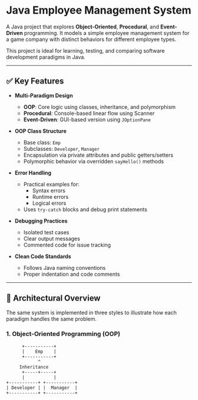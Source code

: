 # Java Employee Management System

A Java project that explores **Object-Oriented**, **Procedural**, and **Event-Driven** programming. It models a simple employee management system for a game company with distinct behaviors for different employee types.

This project is ideal for learning, testing, and comparing software development paradigms in Java.

---

## ✅ Key Features

- **Multi-Paradigm Design**
  - **OOP**: Core logic using classes, inheritance, and polymorphism
  - **Procedural**: Console-based linear flow using Scanner
  - **Event-Driven**: GUI-based version using `JOptionPane`

- **OOP Class Structure**
  - Base class: `Emp`
  - Subclasses: `Developer`, `Manager`
  - Encapsulation via private attributes and public getters/setters
  - Polymorphic behavior via overridden `sayHello()` methods

- **Error Handling**
  - Practical examples for:
    - Syntax errors
    - Runtime errors
    - Logical errors
  - Uses `try-catch` blocks and debug print statements

- **Debugging Practices**
  - Isolated test cases
  - Clear output messages
  - Commented code for issue tracking

- **Clean Code Standards**
  - Follows Java naming conventions
  - Proper indentation and code comments

---

## 🧱 Architectural Overview

The same system is implemented in three styles to illustrate how each paradigm handles the same problem.

### 1. Object-Oriented Programming (OOP)

```text
      +-----------+
      |    Emp    |
      +-----------+
            ^
     Inheritance
      +-----+-----+
      |           |
+-----------+ +-----------+
| Developer | |  Manager  |
+-----------+ +-----------+
